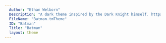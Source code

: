 ```yaml
---
  Author: "Ethan Welborn"
  Description: "A dark theme inspired by the Dark Knight himself. https://github.com/welbornio"
  FileName: "Batman.tmTheme"
  ID: "Batman"
  Title: "Batman"
  layout: theme
---
```

  